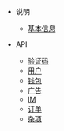 - 说明
  - [基本信息](overview.md)
  

- API
  - [验证码](core/capchat.md)
  - [用户](core/user.md)
  - [钱包](core/wallet.md)
  - [广告](core/adverts.md)
  - [IM](core/im.md)
  - [订单](core/order.md)
  - [杂项](core/other.md)
 